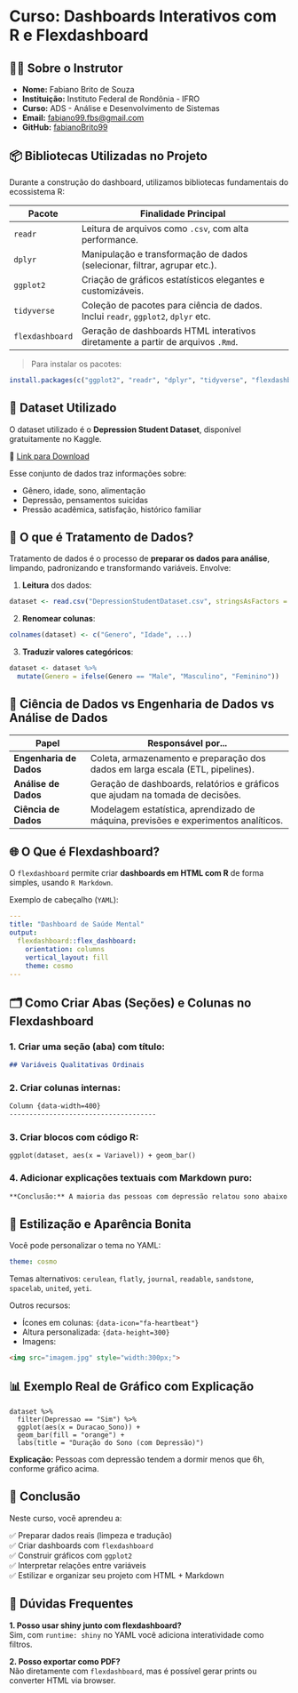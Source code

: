 
# Curso: Dashboards Interativos com R e Flexdashboard


## 👨‍🏫 Sobre o Instrutor

- **Nome:** Fabiano Brito de Souza  
- **Instituição:** Instituto Federal de Rondônia - IFRO  
- **Curso:** ADS - Análise e Desenvolvimento de Sistemas  
- **Email:** fabiano99.fbs@gmail.com  
- **GitHub:** [fabianoBrito99](https://github.com/fabianoBrito99)


## 📦 Bibliotecas Utilizadas no Projeto

Durante a construção do dashboard, utilizamos bibliotecas fundamentais do ecossistema R:

| Pacote        | Finalidade Principal                                                                 |
|---------------|----------------------------------------------------------------------------------------|
| `readr`       | Leitura de arquivos como `.csv`, com alta performance.                                |
| `dplyr`       | Manipulação e transformação de dados (selecionar, filtrar, agrupar etc.).             |
| `ggplot2`     | Criação de gráficos estatísticos elegantes e customizáveis.                           |
| `tidyverse`   | Coleção de pacotes para ciência de dados. Inclui `readr`, `ggplot2`, `dplyr` etc.     |
| `flexdashboard` | Geração de dashboards HTML interativos diretamente a partir de arquivos `.Rmd`.    |

> Para instalar os pacotes:
```r
install.packages(c("ggplot2", "readr", "dplyr", "tidyverse", "flexdashboard"))
```

## 📂 Dataset Utilizado

O dataset utilizado é o **Depression Student Dataset**, disponível gratuitamente no Kaggle.

🔗 [Link para Download](https://www.kaggle.com/datasets/ikynahidwin/depression-student-dataset?resource=download)

Esse conjunto de dados traz informações sobre:
- Gênero, idade, sono, alimentação
- Depressão, pensamentos suicidas
- Pressão acadêmica, satisfação, histórico familiar

## 🧹 O que é Tratamento de Dados?

Tratamento de dados é o processo de **preparar os dados para análise**, limpando, padronizando e transformando variáveis. Envolve:

1. **Leitura** dos dados:
```r
dataset <- read.csv("DepressionStudentDataset.csv", stringsAsFactors = FALSE)
```

2. **Renomear colunas**:
```r
colnames(dataset) <- c("Genero", "Idade", ...)
```

3. **Traduzir valores categóricos**:
```r
dataset <- dataset %>%
  mutate(Genero = ifelse(Genero == "Male", "Masculino", "Feminino"))
```

## 🧠 Ciência de Dados vs Engenharia de Dados vs Análise de Dados

| Papel                  | Responsável por...                                                                 |
|------------------------|-------------------------------------------------------------------------------------|
| **Engenharia de Dados**| Coleta, armazenamento e preparação dos dados em larga escala (ETL, pipelines).     |
| **Análise de Dados**   | Geração de dashboards, relatórios e gráficos que ajudam na tomada de decisões.     |
| **Ciência de Dados**   | Modelagem estatística, aprendizado de máquina, previsões e experimentos analíticos.|

## 🌐 O Que é Flexdashboard?

O `flexdashboard` permite criar **dashboards em HTML com R** de forma simples, usando `R Markdown`.

Exemplo de cabeçalho (`YAML`):

```yaml
---
title: "Dashboard de Saúde Mental"
output: 
  flexdashboard::flex_dashboard:
    orientation: columns
    vertical_layout: fill
    theme: cosmo
---
```

## 🗂️ Como Criar Abas (Seções) e Colunas no Flexdashboard

### 1. Criar uma seção (aba) com título:
```markdown
## Variáveis Qualitativas Ordinais
```

### 2. Criar colunas internas:
```markdown
Column {data-width=400}
-------------------------------------
```

### 3. Criar blocos com código R:
```{r}
ggplot(dataset, aes(x = Variavel)) + geom_bar()
```

### 4. Adicionar explicações textuais com Markdown puro:
```markdown
**Conclusão:** A maioria das pessoas com depressão relatou sono abaixo de 6h.
```

## 🎨 Estilização e Aparência Bonita

Você pode personalizar o tema no YAML:

```yaml
theme: cosmo
```

Temas alternativos: `cerulean`, `flatly`, `journal`, `readable`, `sandstone`, `spacelab`, `united`, `yeti`.

Outros recursos:
- Ícones em colunas: `{data-icon="fa-heartbeat"}`
- Altura personalizada: `{data-height=300}`
- Imagens:
```html
<img src="imagem.jpg" style="width:300px;">
```

## 📊 Exemplo Real de Gráfico com Explicação

```{r}
dataset %>%
  filter(Depressao == "Sim") %>%
  ggplot(aes(x = Duracao_Sono)) +
  geom_bar(fill = "orange") +
  labs(title = "Duração do Sono (com Depressão)")
```

**Explicação:** Pessoas com depressão tendem a dormir menos que 6h, conforme gráfico acima.

## 🧩 Conclusão

Neste curso, você aprendeu a:

✅ Preparar dados reais (limpeza e tradução)  
✅ Criar dashboards com `flexdashboard`  
✅ Construir gráficos com `ggplot2`  
✅ Interpretar relações entre variáveis  
✅ Estilizar e organizar seu projeto com HTML + Markdown  

## 💬 Dúvidas Frequentes

**1. Posso usar shiny junto com flexdashboard?**  
Sim, com `runtime: shiny` no YAML você adiciona interatividade como filtros.

**2. Posso exportar como PDF?**  
Não diretamente com `flexdashboard`, mas é possível gerar prints ou converter HTML via browser.


